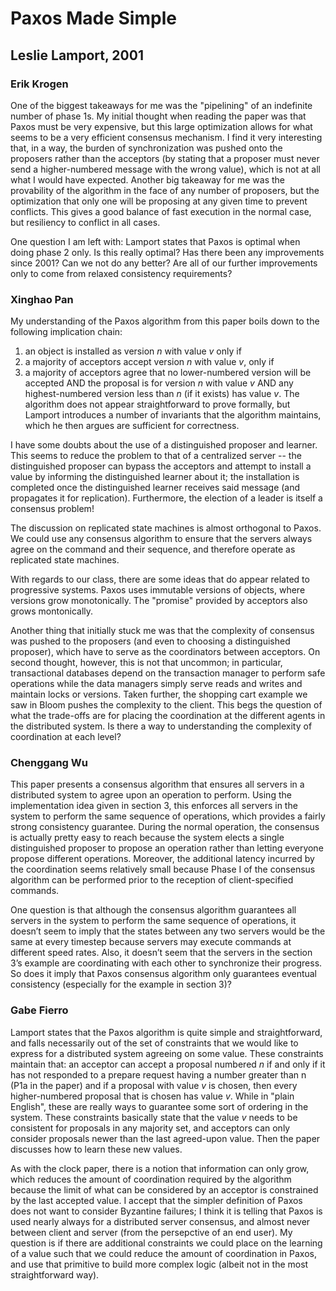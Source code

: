 # Paxos Made Simple
## Leslie Lamport, 2001

### Erik Krogen
One of the biggest takeaways for me was the "pipelining" of an indefinite number of phase 1s. My initial thought when reading the paper was that Paxos must be very expensive, but this large optimization allows for what seems to be a very efficient consensus mechanism. I find it very interesting that, in a way, the burden of synchronization was pushed onto the proposers rather than the acceptors (by stating that a proposer must never send a higher-numbered message with the wrong value), which is not at all what I would have expected. Another big takeaway for me was the provability of the algorithm in the face of any number of proposers, but the optimization that only one will be proposing at any given time to prevent conflicts. This gives a good balance of fast execution in the normal case, but resiliency to conflict in all cases.

One question I am left with: Lamport states that Paxos is optimal when doing phase 2 only. Is this really optimal? Has there been any improvements since 2001? Can we not do any better? Are all of our further improvements only to come from relaxed consistency requirements?

### Xinghao Pan

My understanding of the Paxos algorithm from this paper boils down to the following implication chain:
1. an object is installed as version $n$ with value $v$ only if
2. a majority of acceptors accept version $n$ with value $v$, only if
3. a majority of acceptors agree that no lower-numbered version will be accepted AND the proposal is for version $n$ with value $v$ AND any highest-numbered version less than $n$ (if it exists) has value $v$.
The algorithm does not appear straightforward to prove formally, but Lamport introduces a number of invariants that the algorithm maintains, which he then argues are sufficient for correctness.

I have some doubts about the use of a distinguished proposer and learner.
This seems to reduce the problem to that of a centralized server -- the distinguished proposer can bypass the acceptors and attempt to install a value by informing the distinguished learner about it; the installation is completed once the distinguished learner receives said message (and propagates it for replication).
Furthermore, the election of a leader is itself a consensus problem!

The discussion on replicated state machines is almost orthogonal to Paxos.
We could use any consensus algorithm to ensure that the servers always agree on the command and their sequence, and therefore operate as replicated state machines.

With regards to our class, there are some ideas that do appear related to progressive systems.
Paxos uses immutable versions of objects, where versions grow monotonically.
The "promise" provided by acceptors also grows montonically.

Another thing that initially stuck me was that the complexity of consensus was pushed to the proposers (and even to choosing a distinguished proposer), which have to serve as the coordinators between acceptors.
On second thought, however, this is not that uncommon; in particular, transactional databases depend on the transaction manager to perform safe operations while the data managers simply serve reads and writes and maintain locks or versions.
Taken further, the shopping cart example we saw in Bloom pushes the complexity to the client.
This begs the question of what the trade-offs are for placing the coordination at the different agents in the distributed system.
Is there a way to understanding the complexity of coordination at each level?

### Chenggang Wu

This paper presents a consensus algorithm that ensures all servers in a distributed system to agree upon an operation to perform. Using the implementation idea given in section 3, this enforces all servers in the system to perform the same sequence of operations, which provides a fairly strong consistency guarantee. During the normal operation, the consensus is actually pretty easy to reach because the system elects a single distinguished proposer to propose an operation rather than letting everyone propose different operations. Moreover, the additional latency incurred by the coordination seems relatively small because Phase I of the consensus algorithm can be performed prior to the reception of client-specified commands.

One question is that although the consensus algorithm guarantees all servers in the system to perform the same sequence of operations, it doesn’t seem to imply that the states between any two servers would be the same at every timestep because servers may execute commands at different speed rates. Also, it doesn’t seem that the servers in the section 3’s example are coordinating with each other to synchronize their progress. So does it imply that Paxos consensus algorithm only guarantees eventual consistency (especially for the example in section 3)?


### Gabe Fierro

Lamport states that the Paxos algorithm is quite simple and straightforward,
and falls necessarily out of the set of constraints that we would like to
express for a distributed system agreeing on some value. These constraints
maintain that: an acceptor can accept a proposal numbered $n$ if and only if it
has not responded to a prepare request having a number greater than n (P1a in
the paper) and if a proposal with value $v$ is chosen, then every
higher-numbered proposal that is chosen has value $v$. While in "plain
English", these are really ways to guarantee some sort of ordering in the
system. These constraints basically state that the value $v$ needs to be
consistent for proposals in any majority set, and acceptors can only consider
proposals newer than the last agreed-upon value. Then the paper discusses how
to learn these new values.

As with the clock paper, there is a notion that information can only grow,
which reduces the amount of coordination required by the algorithm because the
limit of what can be considered by an acceptor is constrained by the last
accepted value. I accept that the simpler definition of Paxos does not want
to consider Byzantine failures; I think it is telling that Paxos is used
nearly always for a distributed server consensus, and almost never between
client and server (from the persepctive of an end user). My question is if there
are additional constraints we could place on the learning of a value such that
we could reduce the amount of coordination in Paxos, and use that primitive
to build more complex logic (albeit not in the most straightforward way).
